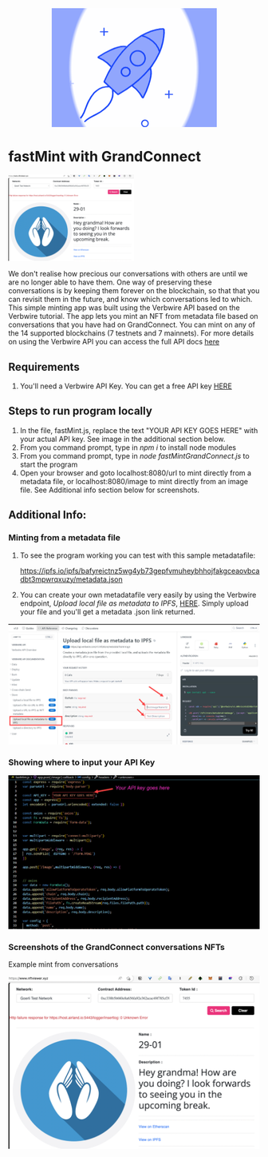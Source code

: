 <div align="center">
    <img alt="verbwire" src="resources/rocketLauncher_.gif"/>
</div>

# fastMint with GrandConnect
<!-- <div align="center"> -->
   [<img src="resources/grandconnectNFTSample.png" width="50%">](https://www.youtube.com/watch?v=Hc79sDi3f0U "Tutorial walk through")
<!-- </div> -->
We don't realise how precious our conversations with others are until we are no longer able to have them. One way of preserving these conversations is by keeping them forever on the blockchain, so that that you can revisit them in the future, and know which conversations led to which. This simple minting app was built using the Verbwire API based on the Verbwire tutorial. The app lets you mint an NFT from metadata file based on conversations that you have had on GrandConnect. You can mint on any of the 14 supported blockchains (7 testnets and 7 mainnets). For more details on using the Verbwire API you can access the full API docs [here](https://docs.verbwire.com/docs)

## Requirements

1. You'll need a Verbwire API Key. You can get a free API key [HERE](https://www.verbwire.com/auth/register)

## Steps to run program locally

1. In the file, fastMint.js, replace the text "YOUR API KEY GOES HERE" with your actual API key. See image in the additional section below.
2. From you command prompt, type in *npm i* to install node modules
3. From you command prompt, type in *node fastMintGrandConnect.js* to start the program
4. Open your browser and goto localhost:8080/url to mint directly from a metadata file, or localhost:8080/image to mint directly from an image file. See Additional info section below for screenshots.

## Additional Info:

### Minting from a metadata file

1. To see the program working you can test with this sample metadatafile:

   https://ipfs.io/ipfs/bafyreictnz5wg4yb73gepfvmuheybhhojfakgceaovbcadbt3mpwrqxuzy/metadata.json
2. You can create your own metadatafile very easily by using the Verbwire endpoint, *Upload local file as metadata to IPFS*, [HERE](https://docs.verbwire.com/reference/post_nft-store-metadatafromimage). Simply upload your file and you'll get a metadata .json link returned.

<div align="center">
    <img alt="metaDataFileImg" src="resources/upload_file_as_metadata_to_ipfs.jpg"/>
</div>

### Showing where to input your API Key

<div align="center">
    <img alt="inputApiKeyHere" src="resources/input_API_key.jpg"/>
</div>

### Screenshots of the GrandConnect conversations NFTs


Example mint from conversations

<div align="center">
    <img alt="mintFromImage" src="resources/grandconnectNFTSample.png"/>
</div>
